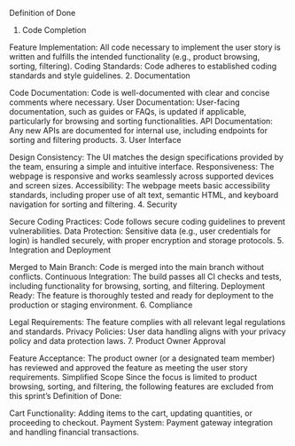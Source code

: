 Definition of Done
1. Code Completion

Feature Implementation:
All code necessary to implement the user story is written and fulfills the intended functionality (e.g., product browsing, sorting, filtering).
Coding Standards:
Code adheres to established coding standards and style guidelines.
2. Documentation

Code Documentation:
Code is well-documented with clear and concise comments where necessary.
User Documentation:
User-facing documentation, such as guides or FAQs, is updated if applicable, particularly for browsing and sorting functionalities.
API Documentation:
Any new APIs are documented for internal use, including endpoints for sorting and filtering products.
3. User Interface

Design Consistency:
The UI matches the design specifications provided by the team, ensuring a simple and intuitive interface.
Responsiveness:
The webpage is responsive and works seamlessly across supported devices and screen sizes.
Accessibility:
The webpage meets basic accessibility standards, including proper use of alt text, semantic HTML, and keyboard navigation for sorting and filtering.
4. Security

Secure Coding Practices:
Code follows secure coding guidelines to prevent vulnerabilities.
Data Protection:
Sensitive data (e.g., user credentials for login) is handled securely, with proper encryption and storage protocols.
5. Integration and Deployment

Merged to Main Branch:
Code is merged into the main branch without conflicts.
Continuous Integration:
The build passes all CI checks and tests, including functionality for browsing, sorting, and filtering.
Deployment Ready:
The feature is thoroughly tested and ready for deployment to the production or staging environment.
6. Compliance

Legal Requirements:
The feature complies with all relevant legal regulations and standards.
Privacy Policies:
User data handling aligns with your privacy policy and data protection laws.
7. Product Owner Approval

Feature Acceptance:
The product owner (or a designated team member) has reviewed and approved the feature as meeting the user story requirements.
Simplified Scope
Since the focus is limited to product browsing, sorting, and filtering, the following features are excluded from this sprint’s Definition of Done:

Cart Functionality:
Adding items to the cart, updating quantities, or proceeding to checkout.
Payment System:
Payment gateway integration and handling financial transactions.
